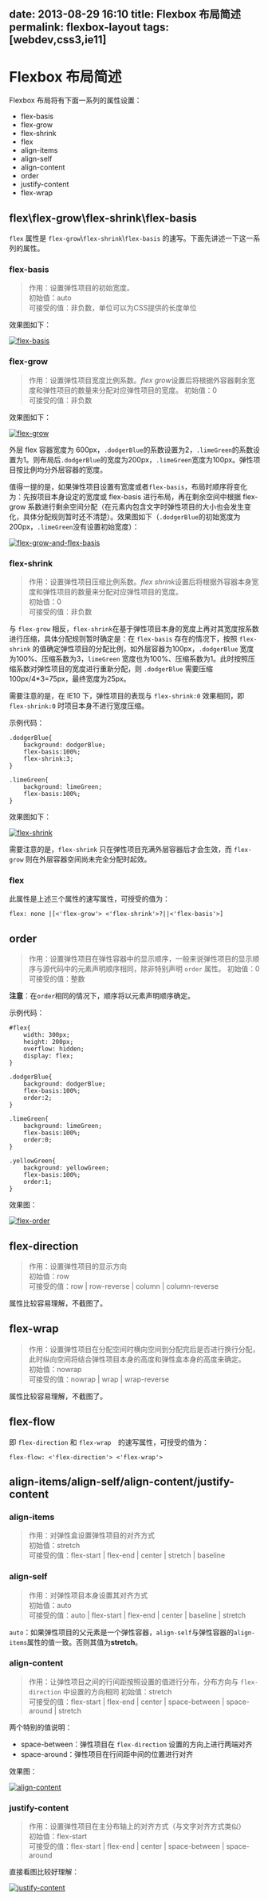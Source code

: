 date: 2013-08-29 16:10
title: Flexbox 布局简述
permalink: flexbox-layout
tags: [webdev,css3,ie11]
---

# Flexbox 布局简述

Flexbox 布局将有下面一系列的属性设置：

* flex-basis
* flex-grow
* flex-shrink
* flex
* align-items
* align-self
* align-content
* order
* justify-content
* flex-wrap

## flex\flex-grow\flex-shrink\flex-basis

`flex` 属性是 `flex-grow`\\`flex-shrink`\\`flex-basis` 的速写。下面先讲述一下这一系列的属性。

### flex-basis

> 作用：设置弹性项目的初始宽度。  
> 初始值：auto  
> 可接受的值：非负数，单位可以为CSS提供的长度单位

效果图如下：

[![flex-basis](http://d.pr/i/mluE.png)](http://d.pr/i/mluE)

### flex-grow

> 作用：设置弹性项目宽度比例系数。*flex grow*设置后将根据外容器剩余宽度和弹性项目的数量来分配对应弹性项目的宽度。
> 初始值：0  
> 可接受的值：非负数

效果图如下：

[![flex-grow](http://d.pr/i/8Uie.png)](http://d.pr/i/8Uie)

外层 flex 容器宽度为 600px，`.dodgerBlue`的系数设置为2，`.limeGreen`的系数设置为1。则布局后`.dodgerBlue`的宽度为200px，`.limeGreen`宽度为100px。弹性项目按比例均分外层容器的宽度。

值得一提的是，如果弹性项目设置有宽度或者`flex-basis`，布局时顺序将变化为：先按项目本身设定的宽度或 flex-basis 进行布局，再在剩余空间中根据 flex-grow 系数进行剩余空间分配（在元素内包含文字时弹性项目的大小也会发生变化，具体分配规则暂时还不清楚）。效果图如下（`.dodgerBlue`的初始宽度为200px，`.limeGreen`没有设置初始宽度）：

[![flex-grow-and-flex-basis](http://d.pr/i/iaDC.png)](http://d.pr/i/iaDC)

### flex-shrink

> 作用：设置弹性项目压缩比例系数。*flex shrink*设置后将根据外容器本身宽度和弹性项目的数量来分配对应弹性项目的宽度。  
> 初始值：0  
> 可接受的值：非负数

与 `flex-grow` 相反，`flex-shrink`在基于弹性项目本身的宽度上再对其宽度按系数进行压缩，具体分配规则暂时确定是：在 `flex-basis` 存在的情况下，按照 `flex-shrink` 的值确定弹性项目的分配比例，如外层容器为100px，`.dodgerBlue` 宽度为100%、压缩系数为3，`limeGreen` 宽度也为100%、压缩系数为1。此时按照压缩系数对弹性项目的宽度进行重新分配，则 `.dodgerBlue` 需要压缩100px/4*3=75px，最终宽度为25px。

需要注意的是，在 IE10 下，弹性项目的表现与 `flex-shrink:0` 效果相同，即 `flex-shrink:0` 时项目本身不进行宽度压缩。

示例代码：

    .dodgerBlue{
        background: dodgerBlue;
        flex-basis:100%;
        flex-shrink:3;
    }

    .limeGreen{
        background: limeGreen;
        flex-basis:100%;
    }

效果图如下：

[![flex-shrink](http://d.pr/i/pjvM.png)](http://d.pr/i/pjvM)

需要注意的是，`flex-shrink` 只在弹性项目充满外层容器后才会生效，而 `flex-grow` 则在外层容器空间尚未完全分配时起效。

### flex

此属性是上述三个属性的速写属性，可授受的值为：

    flex: none |[<'flex-grow'> <'flex-shrink'>?||<'flex-basis'>]

## order

> 作用：设置弹性项目在弹性容器中的显示顺序，一般来说弹性项目的显示顺序与源代码中的元素声明顺序相同，除非特别声明 `order` 属性。
> 初始值：0  
> 可接受的值：整数

**注意**：在`order`相同的情况下，顺序将以元素声明顺序确定。

示例代码：

    #flex{
        width: 300px;
        height: 200px;
        overflow: hidden;
        display: flex;
    }

    .dodgerBlue{
        background: dodgerBlue;
        flex-basis:100%;
        order:2;
    }

    .limeGreen{
        background: limeGreen;
        flex-basis:100%;
        order:0;
    }

    .yellowGreen{
        background: yellowGreen;
        flex-basis:100%;
        order:1;
    }

效果图：

[![flex-order](http://d.pr/i/n8LP.png)](http://d.pr/i/n8LP)

## flex-direction

> 作用：设置弹性项目的显示方向  
> 初始值：row  
> 可接受的值：row | row-reverse | column | column-reverse

属性比较容易理解，不截图了。

## flex-wrap

> 作用：设置弹性项目在分配空间时横向空间到分配完后是否进行换行分配，此时纵向空间将结合弹性项目本身的高度和弹性盒本身的高度来确定。  
> 初始值：nowrap  
> 可接受的值：nowrap | wrap | wrap-reverse

属性比较容易理解，不截图了。

## flex-flow

即 `flex-direction` 和 `flex-wrap`　的速写属性，可授受的值为：

    flex-flow: <'flex-direction'> <'flex-wrap'>

## align-items/align-self/align-content/justify-content

### align-items

> 作用：对弹性盒设置弹性项目的对齐方式  
> 初始值：stretch  
> 可接受的值：flex-start | flex-end | center | stretch | baseline

### align-self

> 作用：对弹性项目本身设置其对齐方式  
> 初始值：auto  
> 可接受的值：auto | flex-start | flex-end | center | baseline | stretch

`auto`：如果弹性项目的父元素是一个弹性容器，`align-self`与弹性容器的`align-items`属性的值一致。否则其值为**stretch**。

### align-content

> 作用：让弹性项目之间的行间距按照设置的值进行分布，分布方向与 `flex-direction` 中设置的方向相同
> 初始值：stretch  
> 可接受的值：flex-start | flex-end | center | space-between | space-around | stretch

两个特别的值说明：

 * space-between：弹性项目在 `flex-direction` 设置的方向上进行两端对齐
 * space-around：弹性项目在行间距中间的位置进行对齐

效果图：

[![align-content](http://d.pr/i/X3il.png)](http://d.pr/i/X3il)

### justify-content

> 作用：设置弹性项目在主分布轴上的对齐方式（与文字对齐方式类似）  
> 初始值：flex-start  
> 可接受的值：flex-start | flex-end | center | space-between | space-around

直接看图比较好理解：

[![justify-content](http://d.pr/i/yXgF.png)](http://d.pr/i/yXgF)
